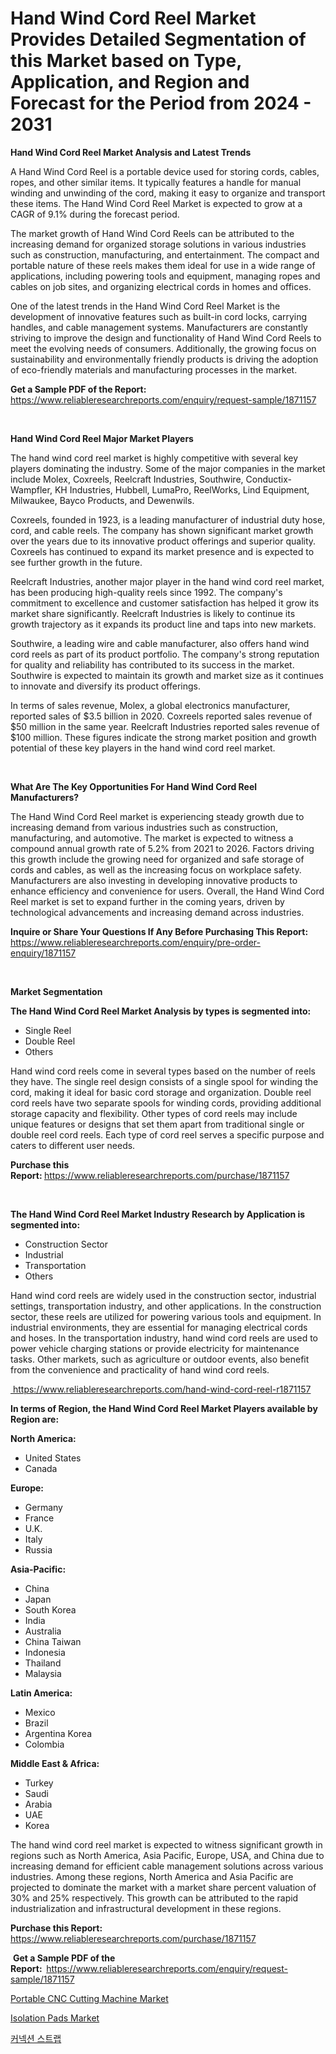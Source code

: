 <p><h1>Hand Wind Cord Reel Market Provides Detailed Segmentation of this Market based on Type, Application, and Region and Forecast for the Period from 2024 - 2031</h1></p><p><strong>Hand Wind Cord Reel Market Analysis and Latest Trends</strong></p>
<p><p>A Hand Wind Cord Reel is a portable device used for storing cords, cables, ropes, and other similar items. It typically features a handle for manual winding and unwinding of the cord, making it easy to organize and transport these items. The Hand Wind Cord Reel Market is expected to grow at a CAGR of 9.1% during the forecast period.</p><p>The market growth of Hand Wind Cord Reels can be attributed to the increasing demand for organized storage solutions in various industries such as construction, manufacturing, and entertainment. The compact and portable nature of these reels makes them ideal for use in a wide range of applications, including powering tools and equipment, managing ropes and cables on job sites, and organizing electrical cords in homes and offices.</p><p>One of the latest trends in the Hand Wind Cord Reel Market is the development of innovative features such as built-in cord locks, carrying handles, and cable management systems. Manufacturers are constantly striving to improve the design and functionality of Hand Wind Cord Reels to meet the evolving needs of consumers. Additionally, the growing focus on sustainability and environmentally friendly products is driving the adoption of eco-friendly materials and manufacturing processes in the market.</p></p>
<p><strong>Get a Sample PDF of the Report:&nbsp;</strong> <a href="https://www.reliableresearchreports.com/enquiry/request-sample/1871157">https://www.reliableresearchreports.com/enquiry/request-sample/1871157</a></p>
<p>&nbsp;</p>
<p><strong>Hand Wind Cord Reel Major Market Players</strong></p>
<p><p>The hand wind cord reel market is highly competitive with several key players dominating the industry. Some of the major companies in the market include Molex, Coxreels, Reelcraft Industries, Southwire, Conductix-Wampfler, KH Industries, Hubbell, LumaPro, ReelWorks, Lind Equipment, Milwaukee, Bayco Products, and Dewenwils.</p><p>Coxreels, founded in 1923, is a leading manufacturer of industrial duty hose, cord, and cable reels. The company has shown significant market growth over the years due to its innovative product offerings and superior quality. Coxreels has continued to expand its market presence and is expected to see further growth in the future.</p><p>Reelcraft Industries, another major player in the hand wind cord reel market, has been producing high-quality reels since 1992. The company's commitment to excellence and customer satisfaction has helped it grow its market share significantly. Reelcraft Industries is likely to continue its growth trajectory as it expands its product line and taps into new markets.</p><p>Southwire, a leading wire and cable manufacturer, also offers hand wind cord reels as part of its product portfolio. The company's strong reputation for quality and reliability has contributed to its success in the market. Southwire is expected to maintain its growth and market size as it continues to innovate and diversify its product offerings.</p><p>In terms of sales revenue, Molex, a global electronics manufacturer, reported sales of $3.5 billion in 2020. Coxreels reported sales revenue of $50 million in the same year. Reelcraft Industries reported sales revenue of $100 million. These figures indicate the strong market position and growth potential of these key players in the hand wind cord reel market.</p></p>
<p>&nbsp;</p>
<p><strong>What Are The Key Opportunities For Hand Wind Cord Reel Manufacturers?</strong></p>
<p><p>The Hand Wind Cord Reel market is experiencing steady growth due to increasing demand from various industries such as construction, manufacturing, and automotive. The market is expected to witness a compound annual growth rate of 5.2% from 2021 to 2026. Factors driving this growth include the growing need for organized and safe storage of cords and cables, as well as the increasing focus on workplace safety. Manufacturers are also investing in developing innovative products to enhance efficiency and convenience for users. Overall, the Hand Wind Cord Reel market is set to expand further in the coming years, driven by technological advancements and increasing demand across industries.</p></p>
<p><strong>Inquire or Share Your Questions If Any Before Purchasing This Report:</strong> <a href="https://www.reliableresearchreports.com/enquiry/pre-order-enquiry/1871157">https://www.reliableresearchreports.com/enquiry/pre-order-enquiry/1871157</a></p>
<p>&nbsp;</p>
<p><strong>Market Segmentation</strong></p>
<p><strong>The Hand Wind Cord Reel Market Analysis by types is segmented into:</strong></p>
<p><ul><li>Single Reel</li><li>Double Reel</li><li>Others</li></ul></p>
<p><p>Hand wind cord reels come in several types based on the number of reels they have. The single reel design consists of a single spool for winding the cord, making it ideal for basic cord storage and organization. Double reel cord reels have two separate spools for winding cords, providing additional storage capacity and flexibility. Other types of cord reels may include unique features or designs that set them apart from traditional single or double reel cord reels. Each type of cord reel serves a specific purpose and caters to different user needs.</p></p>
<p><strong>Purchase this Report:&nbsp;</strong><a href="https://www.reliableresearchreports.com/purchase/1871157">https://www.reliableresearchreports.com/purchase/1871157</a></p>
<p>&nbsp;</p>
<p><strong>The Hand Wind Cord Reel Market Industry Research by Application is segmented into:</strong></p>
<p><ul><li>Construction Sector</li><li>Industrial</li><li>Transportation</li><li>Others</li></ul></p>
<p><p>Hand wind cord reels are widely used in the construction sector, industrial settings, transportation industry, and other applications. In the construction sector, these reels are utilized for powering various tools and equipment. In industrial environments, they are essential for managing electrical cords and hoses. In the transportation industry, hand wind cord reels are used to power vehicle charging stations or provide electricity for maintenance tasks. Other markets, such as agriculture or outdoor events, also benefit from the convenience and practicality of hand wind cord reels.</p></p>
<p><a href="https://www.reliableresearchreports.com/hand-wind-cord-reel-r1871157">&nbsp;https://www.reliableresearchreports.com/hand-wind-cord-reel-r1871157</a></p>
<p><strong>In terms of Region, the Hand Wind Cord Reel Market Players available by Region are:</strong></p>
<p>
    <p> <strong> North America: </strong>
        <ul>
            <li>United States</li>
            <li>Canada</li>
        </ul>
        </p> 
    <p> <strong> Europe: </strong>
        <ul>
            <li>Germany</li>
            <li>France</li>
            <li>U.K.</li>
            <li>Italy</li>
            <li>Russia</li>
        </ul>
        </p> 
    <p> <strong> Asia-Pacific: </strong>
        <ul>
            <li>China</li>
            <li>Japan</li>
            <li>South Korea</li>
            <li>India</li>
            <li>Australia</li>
            <li>China Taiwan</li>
            <li>Indonesia</li>
            <li>Thailand</li>
            <li>Malaysia</li>
        </ul>
        </p> 
    <p> <strong> Latin America: </strong>
        <ul>
            <li>Mexico</li>
            <li>Brazil</li>
            <li>Argentina Korea</li>
            <li>Colombia</li>
        </ul>
        </p> 
    <p> <strong> Middle East & Africa: </strong>
        <ul>
            <li>Turkey</li>
            <li>Saudi</li>
            <li>Arabia</li>
            <li>UAE</li>
            <li>Korea</li>
        </ul>
    </p>
    </p>
<p><p>The hand wind cord reel market is expected to witness significant growth in regions such as North America, Asia Pacific, Europe, USA, and China due to increasing demand for efficient cable management solutions across various industries. Among these regions, North America and Asia Pacific are projected to dominate the market with a market share percent valuation of 30% and 25% respectively. This growth can be attributed to the rapid industrialization and infrastructural development in these regions.</p></p>
<p><strong>Purchase this Report: </strong><a href="https://www.reliableresearchreports.com/purchase/1871157">https://www.reliableresearchreports.com/purchase/1871157</a></p>
<p>&nbsp;<strong>Get a Sample PDF of the Report:&nbsp;&nbsp;</strong><a href="https://www.reliableresearchreports.com/enquiry/request-sample/1871157">https://www.reliableresearchreports.com/enquiry/request-sample/1871157</a></p>
<p><strong></strong></p>
<p><p><a href="https://github.com/markusgodoy/Market-Research-Report-List-4/blob/main/portable-cnc-cutting-machine-market.md">Portable CNC Cutting Machine Market</a></p><p><a href="https://github.com/arionmp/Market-Research-Report-List-4/blob/main/isolation-pads-market.md">Isolation Pads Market</a></p><p><a href="https://github.com/mdmazharulnwr786/Market-Research-Report-List-1/blob/main/8828416173000.md">커넥션 스트랩</a></p></p>